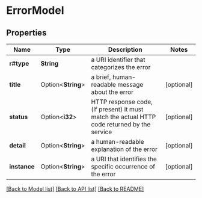 # ErrorModel

## Properties

Name | Type | Description | Notes
------------ | ------------- | ------------- | -------------
**r#type** | **String** | a URI identifier that categorizes the error | 
**title** | Option<**String**> | a brief, human-readable message about the error | [optional]
**status** | Option<**i32**> | HTTP response code, (if present) it must match the actual HTTP code returned by the service | [optional]
**detail** | Option<**String**> | a human-readable explanation of the error | [optional]
**instance** | Option<**String**> | a URI that identifies the specific occurrence of the error | [optional]

[[Back to Model list]](../README.md#documentation-for-models) [[Back to API list]](../README.md#documentation-for-api-endpoints) [[Back to README]](../README.md)


